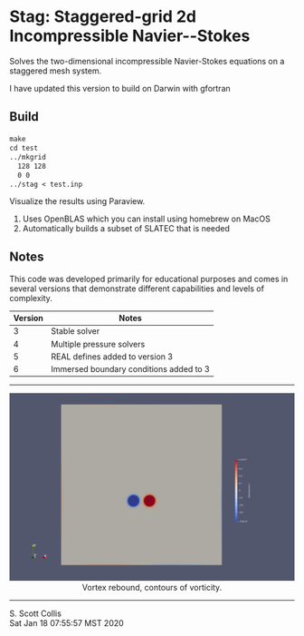 # Stag:  Staggered-grid 2d Incompressible Navier--Stokes

Solves the two-dimensional incompressible Navier-Stokes 
equations on a staggered mesh system.

I have updated this version to build on Darwin with gfortran

## Build

    make
    cd test
    ../mkgrid
      128 128
      0 0
    ../stag < test.inp 

Visualize the results using Paraview.

1. Uses OpenBLAS which you can install using homebrew on MacOS
2. Automatically builds a subset of SLATEC that is needed

## Notes

This code was developed primarily for educational purposes and comes
in several versions that demonstrate different capabilities and levels
of complexity.

Version | Notes
--------|-------------------------------------
  3     | Stable solver	
  4     | Multiple pressure solvers
  5     | REAL defines added to version 3
  6     | Immersed boundary conditions added to 3

---

<p align=center>
<img src=https://github.com/sscollis/stag/blob/master/omega.gif>
<br>Vortex rebound, contours of vorticity.</p>

---

S. Scott Collis\
Sat Jan 18 07:55:57 MST 2020

